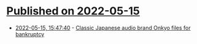 # [Published on 2022-05-15](index.md)

* [2022-05-15, 15:47:40](https://news.ycombinator.com/item?id=31388277) - [Classic Japanese audio brand Onkyo files for bankruptcy](https://asia.nikkei.com/Business/Companies/Classic-Japanese-audio-brand-Onkyo-files-for-bankruptcy)
